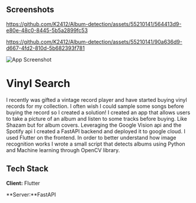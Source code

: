 
## Screenshots



https://github.com/K2412/Album-detection/assets/55210141/564413d9-e80e-48c0-8445-5b5a2899fc53



https://github.com/K2412/Album-detection/assets/55210141/90a636d9-d667-4fd2-810d-5b682393f781




![App Screenshot](https://media.giphy.com/media/v1.Y2lkPTc5MGI3NjExOGI1MDYwOTYyNzIzMTZjMGRlZDI1NjM2MmRjM2EzZDRjMGE4ZTc5NiZlcD12MV9pbnRlcm5hbF9naWZzX2dpZklkJmN0PWc/UynoG3AdeVMpyqdcXC/giphy.gif)

# Vinyl Search

I recently was gifted a vintage record player and have started buying vinyl records for my collection. I often wish I could sample some songs before buying the record so I created a solution! I created an app that allows users to take a picture of an album and listen to some tracks before buying. Like Shazam but for album covers. Leveraging the Google Vision api and the Spotify api  I created a FastAPI backend and deployed it to google cloud. I used Flutter on the frontend.  In order to better understand how image recognition works I wrote a small script that detects albums using  Python and  Machine learning through OpenCV library.




## Tech Stack

**Client:** Flutter

**Server:**FastAPI

